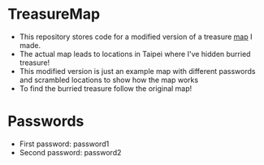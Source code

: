 # TreasureMap
- This repository stores code for a modified version of a treasure <a href="https://tulipsfortaiwan.shinyapps.io/TreasureMap/">map</a> I made.
- The actual map leads to locations in Taipei where I've hidden burried treasure!
- This modified version is just an example map with different passwords and scrambled locations to show how the map works
- To find the burried treasure follow the original map!

# Passwords
- First password: password1
- Second password: password2
